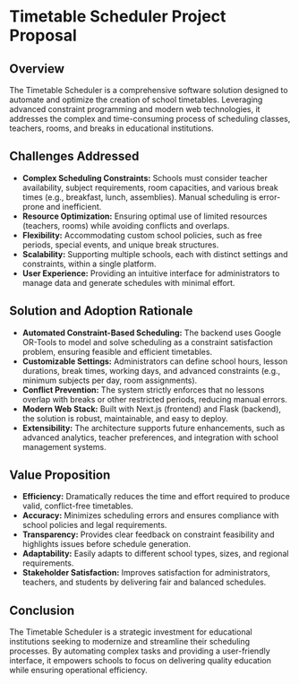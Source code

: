 # Timetable Scheduler Project Proposal

## Overview

The Timetable Scheduler is a comprehensive software solution designed to automate and optimize the creation of school timetables. Leveraging advanced constraint programming and modern web technologies, it addresses the complex and time-consuming process of scheduling classes, teachers, rooms, and breaks in educational institutions.

## Challenges Addressed

- **Complex Scheduling Constraints:** Schools must consider teacher availability, subject requirements, room capacities, and various break times (e.g., breakfast, lunch, assemblies). Manual scheduling is error-prone and inefficient.
- **Resource Optimization:** Ensuring optimal use of limited resources (teachers, rooms) while avoiding conflicts and overlaps.
- **Flexibility:** Accommodating custom school policies, such as free periods, special events, and unique break structures.
- **Scalability:** Supporting multiple schools, each with distinct settings and constraints, within a single platform.
- **User Experience:** Providing an intuitive interface for administrators to manage data and generate schedules with minimal effort.

## Solution and Adoption Rationale

- **Automated Constraint-Based Scheduling:** The backend uses Google OR-Tools to model and solve scheduling as a constraint satisfaction problem, ensuring feasible and efficient timetables.
- **Customizable Settings:** Administrators can define school hours, lesson durations, break times, working days, and advanced constraints (e.g., minimum subjects per day, room assignments).
- **Conflict Prevention:** The system strictly enforces that no lessons overlap with breaks or other restricted periods, reducing manual errors.
- **Modern Web Stack:** Built with Next.js (frontend) and Flask (backend), the solution is robust, maintainable, and easy to deploy.
- **Extensibility:** The architecture supports future enhancements, such as advanced analytics, teacher preferences, and integration with school management systems.

## Value Proposition

- **Efficiency:** Dramatically reduces the time and effort required to produce valid, conflict-free timetables.
- **Accuracy:** Minimizes scheduling errors and ensures compliance with school policies and legal requirements.
- **Transparency:** Provides clear feedback on constraint feasibility and highlights issues before schedule generation.
- **Adaptability:** Easily adapts to different school types, sizes, and regional requirements.
- **Stakeholder Satisfaction:** Improves satisfaction for administrators, teachers, and students by delivering fair and balanced schedules.

## Conclusion

The Timetable Scheduler is a strategic investment for educational institutions seeking to modernize and streamline their scheduling processes. By automating complex tasks and providing a user-friendly interface, it empowers schools to focus on delivering quality education while ensuring operational efficiency.

